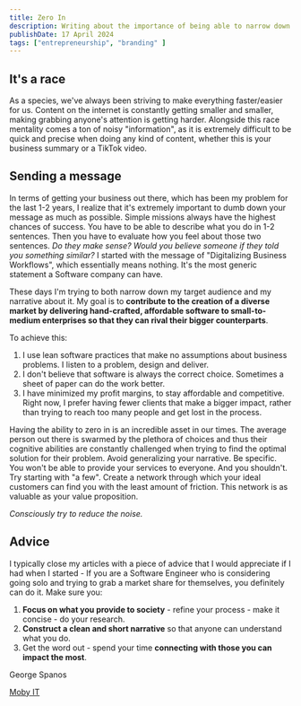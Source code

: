 ```yaml
---
title: Zero In
description: Writing about the importance of being able to narrow down your field of view, from the scope of entrepreneurship marketing and sales
publishDate: 17 April 2024
tags: ["entrepreneurship", "branding" ]
---
```


## It's a race

As a species, we've always been striving to make everything faster/easier for us. Content on the internet is constantly getting smaller and smaller, making grabbing anyone's attention is getting harder. Alongside this race mentality comes a ton of noisy "information", as it is extremely difficult to be quick and precise when doing any kind of content, whether this is your business summary or a TikTok video.

## Sending a message

In terms of getting your business out there, which has been my problem for the last 1-2 years, I realize that it's extremely important to dumb down your message as much as possible. Simple missions always have the highest chances of success. You have to be able to describe what you do in 1-2 sentences. Then you have to evaluate how you feel about those two sentences. _Do they make sense? Would you believe someone if they told you something similar?_ I started with the message of "Digitalizing Business Workflows", which essentially means nothing. It's the most generic statement a Software company can have.

These days I'm trying to both narrow down my target audience and my narrative about it. My goal is to **contribute to the creation of a diverse market by delivering hand-crafted, affordable software to small-to-medium enterprises so that they can rival their bigger counterparts**.

To achieve this:
1. I use lean software practices that make no assumptions about business problems. I listen to a problem, design and deliver.
2. I don't believe that software is always the correct choice. Sometimes a sheet of paper can do the work better.
3. I have minimized my profit margins, to stay affordable and competitive. Right now, I prefer having fewer clients that make a bigger impact, rather than trying to reach too many people and get lost in the process.

Having the ability to zero in is an incredible asset in our times. The average person out there is swarmed by the plethora of choices and thus their cognitive abilities are constantly challenged when trying to find the optimal solution for their problem.
Avoid generalizing your narrative. Be specific. You won't be able to provide your services to everyone. And you shouldn't. Try starting with "a few". Create a network through which your ideal customers can find you with the least amount of friction. This network is as valuable as your value proposition.

_Consciously try to reduce the noise._

## Advice

I typically close my articles with a piece of advice that I would appreciate if I had when I started - If you are a Software Engineer who is considering going solo and trying to grab a market share for themselves, you definitely can do it. Make sure you:

1. **Focus on what you provide to society** - refine your process - make it concise - do your research.
2. **Construct a clean and short narrative** so that anyone can understand what you do.
3. Get the word out - spend your time **connecting with those you can impact the most**.


George Spanos

[Moby IT](https://moby-it.com)

